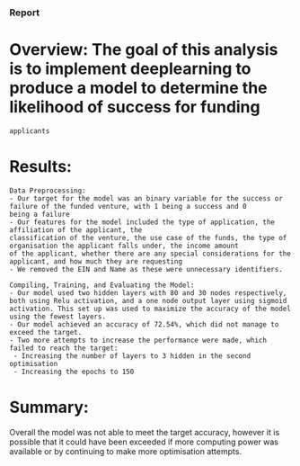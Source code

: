 ### Report 
# Overview: The goal of this analysis is to implement deeplearning to produce a model to determine the likelihood of success for funding 
	applicants

# Results:
	Data Preprocessing:
	- Our target for the model was an binary variable for the success or failure of the funded venture, with 1 being a success and 0 
	being a failure
	- Our features for the model included the type of application, the affiliation of the applicant, the 
	classification of the venture, the use case of the funds, the type of organisation the applicant falls under, the income amount 
	of the applicant, whether there are any special considerations for the applicant, and how much they are requesting
	- We removed the EIN and Name as these were unnecessary identifiers.

	Compiling, Training, and Evaluating the Model:
	- Our model used two hidden layers with 80 and 30 nodes respectively, both using Relu activation, and a one node output layer using sigmoid 
	activation. This set up was used to maximize the accuracy of the model using the fewest layers.
	- Our model achieved an accuracy of 72.54%, which did not manage to exceed the target.
	- Two more attempts to increase the performance were made, which failed to reach the target:
     - Increasing the number of layers to 3 hidden in the second optimisation
     - Increasing the epochs to 150

# Summary: 
Overall the model was not able to meet the target accuracy, however it is possible that it could have been exceeded if 
	more computing power was available or by continuing to make more optimisation attempts.